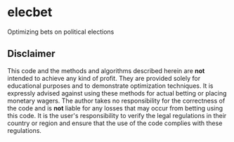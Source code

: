 # elecbet
Optimizing bets on political elections

## Disclaimer
This code and the methods and algorithms described herein are **not** intended to achieve any kind of profit. They are provided solely for educational purposes and to demonstrate optimization techniques. It is expressly advised against using these methods for actual betting or placing monetary wagers. The author takes no responsibility for the correctness of the code and is **not** liable for any losses that may occur from betting using this code. It is the user's responsibility to verify the legal regulations in their country or region and ensure that the use of the code complies with these regulations.
